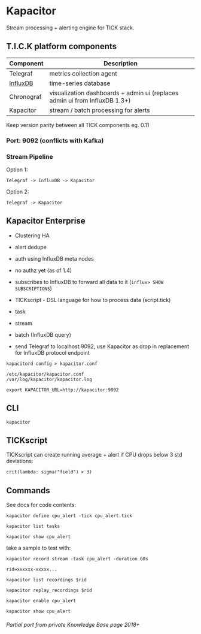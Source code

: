 # Kapacitor

Stream processing + alerting engine for TICK stack.

<!-- INDEX_START -->
<!-- INDEX_END -->

## T.I.C.K platform components

| Component               | Description                                                                |
|-------------------------|----------------------------------------------------------------------------|
| Telegraf                | metrics collection agent                                                   |
| [InfluxDB](influxdb.md) | time-series database                                                       |
| Chronograf              | visualization dashboards + admin ui (replaces admin ui from InfluxDB 1.3+) |
| Kapacitor               | stream / batch processing for alerts                                       |

Keep version parity between all TICK components eg. 0.11

### Port:     9092    (conflicts with Kafka)

### Stream Pipeline

Option 1:

```
Telegraf -> InfluxDB -> Kapacitor
```

Option 2:

```
Telegraf -> Kapacitor
```


## Kapacitor Enterprise

- Clustering HA
- alert dedupe
- auth using InfluxDB meta nodes
- no authz yet (as of 1.4)

- subscribes to InfluxDB to forward all data to it (`influx> SHOW SUBSCRIPTIONS`)
- TICKscript - DSL language for how to process data (script.tick)
- task
- stream
- batch (InfluxDB query)

- send Telegraf to localhost:9092, use Kapacitor as drop in replacement for InfluxDB protocol endpoint

```shell
kapacitord config > kapacitor.conf
```

```
/etc/kapacitor/kapacitor.conf
/var/log/kapacitor/kapacitor.log
```

```shell
export KAPACITOR_URL=http://kapacitor:9092
```

## CLI

```shell
kapacitor
```


## TICKscript

TICKscript can create running average + alert if CPU drops below 3 std deviations:

```
crit(lambda: sigma("field") > 3)
```

## Commands

See docs for code contents:

```shell
kapacitor define cpu_alert -tick cpu_alert.tick
```

```shell
kapacitor list tasks
```

```shell
kapacitor show cpu_alert
```

take a sample to test with:

```shell
kapacitor record stream -task cpu_alert -duration 60s
```
```
rid=xxxxxx-xxxxx...
```

```shell
kapacitor list recordings $rid
```

```shell
kapacitor replay_recordings $rid
```

```shell
kapacitor enable cpu_alert
```

```shell
kapacitor show cpu_alert
```

###### Partial port from private Knowledge Base page 2018+
